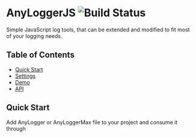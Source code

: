 AnyLoggerJS ![Build Status](https://travis-ci.org/kaufguy/AnyLogger.svg?branch=master)
=======================

Simple JavaScript log tools, that can be extended and modified to fit most of your logging needs.

## Table of Contents

* [Quick Start](#quick-start)
* [Settings](#settings)
* [Demo](#demo)
* [API](#api)

## Quick Start
Add AnyLogger or AnyLoggerMax file to your project and consume it through <script> or AMD loader.
Next, AnyLogger is ready to crate a logger instance and start logging. It comes with default behavior, but you might want to add setup settings. See [Settings](#settings) for more information.

```html
<html>
  <body>
    <script type="text/javascript" src="./anyLogger.js"></script>
    <script type="text/javascript">
      var loggerInst = AnyLogger.create();
      loggerInst.debug('hello world');
    </script>
  </body>
</html>
```

## Settings
AnyLogger accept setup settings in the 'create' call. Most of the settings can be changed on a later stage using the [API](#api).
```javascript
AnyLogger.create(settings);
```
| Setting                  | Value                                   | Description                                       |    
| ------------------------ | ----------------------------------------| --------------------------------------------------|
| logLevel                 | 'debug', 'info', 'warn', 'error', 'off' | set the log level from which you want to see logs |
| module                   | string                                  | set the module for the log messages               |
| formatter(#formatter)    | function                                | function that recieves a string message and a data object                                                                              and returns a formatted string message              |
| useFormatter             | boolean                                 | configure if to use the deafult formatter in case no custom                                                                            formatter was set                                   |
| collect                  | boolean                                 | configure if to collect global errors and console logs  |
| captureLogs              | boolean                                 | configure if to capture logs or not                     |
| captureLogsLimit         | integer                                 | set the limit of how many captured logs to store  |
| flushCapturedLogsOnError | {handlerTypes:[''],logLevel:''}         | configure if to                                                                                                                        [flush](#anyloggerflushcapturedlogsloglevel-handlertypes) all the                                                                        captured logs, when an error level is logged      |
| flushCapturedLogsOnLimit | {handlerTypes:[''],logLevel:''}         | configure if to                                                                                                                        [flush](#anyloggerflushcapturedlogsloglevel-handlertypes) all the                                                                        captured logs, when it reaches the limit          |
| logToConsole             | boolean                                 | configure if to use the console handler or not          |
| logToHtml (Max only)     | {container:''}                          | configure if to use the HTML handler (available only on AnyLoggerMax) or not and which HTML container to use |
| logToService (Max only)  | {loggingUrl:'', batchSize:integer,                                                                                                    flushOnWindowClose:boolean,                                                                                                              headers: [{'':''}]}                       | configure if to use Service handler (available only on                                                                                AnyLoggerMax) or not and set it's configuration |

## Demo
Check out demoLight and demoMax to see AnyLogger in action.

## Formatter
Formatter is a simple function that recieves a string message and data object as input. It returns a formatted string message that will be used as an input message to the handlers(#handlers). All non collected messages are routed through the formatter. AnyLogger comes with a default formatter that can be disabled with 'useFormatter' configuration.

## Handlers
Handlers are objects which provides a 'write' function that receives a string message, log level and data(#parameters-3). According to configuration, log messages are routed through the handlers so they can do some logging work with them. Handlers can provide their own API that would be available when retriving their instance through getHandlerByType (#getHandlerByType). AnyLogger comes with one default 'console' handler and AnyLoggerMax also comes with 'html' and 'service' handlers. 

## API
### AnyLogger.create(settingsObj)

Returns AnyLogger instance to start logging.
  * #### Parameters
    settingsObj - (optional) setup [Settings](#settings) object.

### AnyLogger.getLoggerById(id)

retrieves AnyLogger instance by id. 

  * #### Parameters
    id - id of the instance. 

### AnyLogger.addPlugin(plugin)

registers a plugin class. 

  * #### Parameters
    plugin - plugin object with create function. 
    
## API - Instance

### loggerInst.debug(message, data)
### loggerInst.info(message, data)
### loggerInst.warn(message, data)
### loggerInst.error(message, data)

Logs the provided message with formatting and handling according to the data.

  * #### Parameters
    message - string messege
    data - (optional) object that can contain the properties 'module' and 'scope'. 

### loggerInst.logLevel(level)

Sets the logging level. Returns the log level.

  * #### Parameters
    level - (optional) logLevel string or object.

### AnyLogger.captureLogs(capture)

turn log capture on / off.

  * #### Parameters
    capture - boolean value. 

### AnyLogger.captureLogsLimit(limit)

set the limit of how many captured logs to store.

  * #### Parameters
    limit - integer value. 
    
### AnyLogger.flushCapturedLogsOnLimit(flushOnLimit)

configures if to [flush](#anyloggerflushcapturedlogsloglevel-handlertypes) all the captured logs when it reaches the limit.

  * #### Parameters
    flushOnLimit - object that contains the properties 'logLevel': the minimum level of logs you want to flush and 'handlerTypes': which     handlers you want to log to.    
    
### AnyLogger.flushCapturedLogsOnError(flushOnError)

configures if to [flush](#anyloggerflushcapturedlogsloglevel-handlertypes) all the captured logs, when an error level is logged. This is useful if you only interested in investigating errors and need extended data of the logs that could guid to that error.

  * #### Parameters
    flushOnError - object that contains the properties 'logLevel': the minimum level of logs you want to flush and 'handlerTypes': which     handlers you want to log to.
    
### AnyLogger.getCapturedLogs()

return the captured logs.
    
### AnyLogger.flushCapturedLogs(logLevel, handlerTypes)

flush all the captured logs.
    
  * #### Parameters
    logLevel- the minimum level of logs you want to flush.
    handlerTypes- array of handler types you want to log to.
    
### AnyLogger.addHandler(handler)

adds an handler to log messages to.
    
  * #### Parameters
    handler- object that contains the properties 'type': string of the handler type(name) and 'write': function that recieves a string message, log level and data(#parameters-3).
    
### AnyLogger.getHandlerByType(type)

return an handler instance by it's type.
    
  * #### Parameters
    type- string of an handler type.

